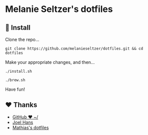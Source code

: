 # Melanie Seltzer's dotfiles

## :rocket: Install

Clone the repo...

`git clone https://github.com/melanieseltzer/dotfiles.git && cd dotfiles`

Make your appropriate changes, and then...

`./install.sh`

`./brew.sh`

Have fun!

## :heart: Thanks

- [GitHub ❤ ~/](https://dotfiles.github.io/)
- [Joel Hans](https://blog.ssdnodes.com/blog/tutorial-lets-make-development-lives-better-dotfiles/)
- [Mathias's dotfiles](https://github.com/mathiasbynens/dotfiles)
